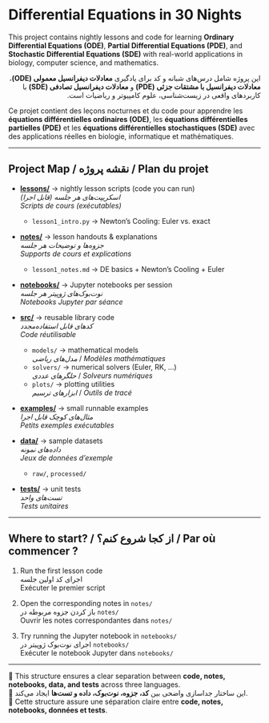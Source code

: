 # Differential Equations in 30 Nights

This project contains nightly lessons and code for learning **Ordinary Differential Equations (ODE)**, **Partial Differential Equations (PDE)**, and **Stochastic Differential Equations (SDE)** with real-world applications in biology, computer science, and mathematics.

<div dir="rtl">

این پروژه شامل درس‌های شبانه و کد برای یادگیری **معادلات دیفرانسیل معمولی (ODE)**، **معادلات دیفرانسیل با مشتقات جزئی (PDE)** و **معادلات دیفرانسیل تصادفی (SDE)** با کاربردهای واقعی در زیست‌شناسی، علوم کامپیوتر و ریاضیات است.

</div>

Ce projet contient des leçons nocturnes et du code pour apprendre les **équations différentielles ordinaires (ODE)**, les **équations différentielles partielles (PDE)** et les **équations différentielles stochastiques (SDE)** avec des applications réelles en biologie, informatique et mathématiques.

---

## Project Map / نقشه پروژه / Plan du projet  

- [**lessons/**](lessons/) → nightly lesson scripts (code you can run)  
  *اسکریپت‌های هر جلسه (قابل اجرا)*  
  *Scripts de cours (exécutables)*  
  - `lesson1_intro.py` → Newton’s Cooling: Euler vs. exact  

- [**notes/**](notes/) → lesson handouts & explanations  
  *جزوه‌ها و توضیحات هر جلسه*  
  *Supports de cours et explications*  
  - `lesson1_notes.md` → DE basics + Newton’s Cooling + Euler  

- [**notebooks/**](notebooks/) → Jupyter notebooks per session  
  *نوت‌بوک‌های ژوپیتر هر جلسه*  
  *Notebooks Jupyter par séance*  

- [**src/**](src/) → reusable library code  
  *کدهای قابل استفاده‌مجدد*  
  *Code réutilisable*  
  - `models/` → mathematical models  
    *مدل‌های ریاضی* / *Modèles mathématiques*  
  - `solvers/` → numerical solvers (Euler, RK, …)  
    *حلگرهای عددی* / *Solveurs numériques*  
  - `plots/` → plotting utilities  
    *ابزارهای ترسیم* / *Outils de tracé*  

- [**examples/**](examples/) → small runnable examples  
  *مثال‌های کوچک قابل اجرا*  
  *Petits exemples exécutables*  

- [**data/**](data/) → sample datasets  
  *داده‌های نمونه*  
  *Jeux de données d’exemple*  
  - `raw/`, `processed/`  

- [**tests/**](tests/) → unit tests  
  *تست‌های واحد*  
  *Tests unitaires*  

---

## Where to start? / از کجا شروع کنم؟ / Par où commencer ?  

1. Run the first lesson code  
   اجرای کد اولین جلسه  
   Exécuter le premier script  

2. Open the corresponding notes in `notes/`  
   باز کردن جزوه مربوطه در `notes/`  
   Ouvrir les notes correspondantes dans `notes/`  

3. Try running the Jupyter notebook in `notebooks/`  
   اجرای نوت‌بوک ژوپیتر در `notebooks/`  
   Exécuter le notebook Jupyter dans `notebooks/`  

---

📌 This structure ensures a clear separation between **code, notes, notebooks, data, and tests** across three languages.  
📌 این ساختار جداسازی واضحی بین **کد، جزوه، نوت‌بوک، داده و تست‌ها** ایجاد می‌کند.  
📌 Cette structure assure une séparation claire entre **code, notes, notebooks, données et tests**.  
